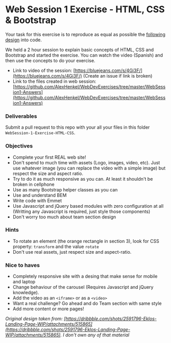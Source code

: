 # Web Session 1 Exercise - HTML, CSS & Bootstrap

Your task for this exercise is to reproduce as equal as possible the [following design](https://dribbble.com/shots/2591796-Eklos-Landing-Page-WIP/attachments/515865) into code.

We held a 2 hour session to explain basic concepts of HTML, CSS and Bootstrap and started the exercise. You can watch the video (Spanish) and then use the concepts to do your exercise.

* Link to video of the session: [https://bluejeans.com/s/4Gi3F/](https://bluejeans.com/s/4Gi3F/) (Create an issue if link is broken)
* Link to the files created in web session: [https://github.com/AlexHenkel/WebDevExercises/tree/master/WebSession1-Answers](https://github.com/AlexHenkel/WebDevExercises/tree/master/WebSession1-Answers)

### Deliverables

Submit a pull request to this repo with your all your files in this folder `WebSession-1-Exercise-HTML-CSS`.

### Objectives

* Complete your first REAL web site!
* Don't spend to much time with assets (Logo, images, video, etc). Just use whatever image (you can replace the video with a simple image) but respect the size and aspect ratio.
* Try to do it as much responsive as you can. At least it shouldn't be broken in cellphone
* Use as many Bootstrap helper classes as you can
* Use and understand BEM
* Write code with Emmet
* Use Javascript and jQuery based modules with zero configuration at all (Writting any Javascript is required, just style those components)
* Don't worry too much about team section design

### Hints
- To rotate an element (the orange rectangle in section 3), look for CSS property: `transform` and the value `rotate`
- Don't use real assets, just respect size and aspect-ratio.

### Nice to haves

* Completely responsive site with a desing that make sense for mobile and laptop
* Change behaviour of the carousel (Requires Javascript and jQuery knowledge).
* Add the video as an `<iframe>` or as a `<video>`
* Want a real challenge? Go ahead and do Team section with same style
* Add more content or more pages!

_Original design taken from: [https://dribbble.com/shots/2591796-Eklos-Landing-Page-WIP/attachments/515865](https://dribbble.com/shots/2591796-Eklos-Landing-Page-WIP/attachments/515865). I don't own any of that material_
